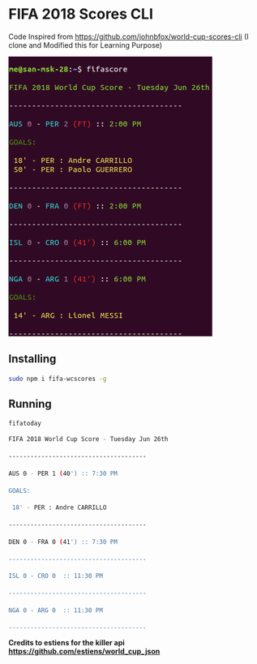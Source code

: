 # FIFA 2018 Scores CLI

Code Inspired from https://github.com/johnbfox/world-cup-scores-cli (I clone and Modified this for Learning Purpose)

<p><img src="images/fifscore-cli-msk1.png" alt="fifa 2018"></p>

## Installing

```sh
sudo npm i fifa-wcscores -g
```

## Running

```sh
fifatoday
```

```sh
FIFA 2018 World Cup Score - Tuesday Jun 26th

--------------------------------------

AUS 0 - PER 1 (40') :: 7:30 PM
 
GOALS:

 18' - PER : Andre CARRILLO

--------------------------------------

DEN 0 - FRA 0 (41') :: 7:30 PM

--------------------------------------

ISL 0 - CRO 0  :: 11:30 PM

--------------------------------------

NGA 0 - ARG 0  :: 11:30 PM

--------------------------------------
```

**Credits to estiens for the killer api
https://github.com/estiens/world_cup_json**
